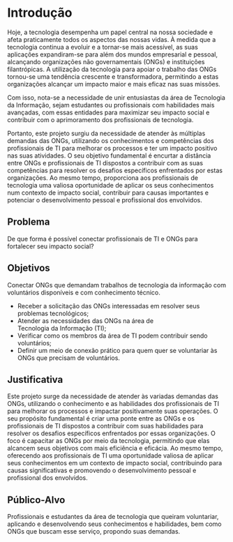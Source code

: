 # Introdução

Hoje, a tecnologia desempenha um papel central na nossa sociedade e afeta praticamente todos os aspectos das nossas vidas. À medida que a tecnologia continua a evoluir e a tornar-se mais acessível, as suas aplicações expandiram-se para além dos mundos empresarial e pessoal, alcançando organizações não governamentais (ONGs) e instituições filantrópicas. A utilização da tecnologia para apoiar o trabalho das ONGs tornou-se uma tendência crescente e transformadora, permitindo a estas organizações alcançar um impacto maior e mais eficaz nas suas missões.

Com isso, nota-se a necessidade de unir entusiastas da área de Tecnologia da Informação, sejam estudantes ou profissionais com habilidades mais avançadas, com essas entidades para maximizar seu impacto social e contribuir com o aprimoramento dos profissionais de tecnologia.

Portanto, este projeto surgiu da necessidade de atender às múltiplas demandas das ONGs, utilizando os conhecimentos e competências dos profissionais de TI para melhorar os processos e ter um impacto positivo nas suas atividades. O seu objetivo fundamental é encurtar a distância entre ONGs e profissionais de TI dispostos a contribuir com as suas competências para resolver os desafios específicos enfrentados por estas organizações. Ao mesmo tempo, proporciona aos profissionais de tecnologia uma valiosa oportunidade de aplicar os seus conhecimentos num contexto de impacto social, contribuir para causas importantes e potenciar o desenvolvimento pessoal e profissional dos envolvidos.

## Problema

De que forma é possível conectar profissionais de TI e ONGs para fortalecer seu impacto social?

## Objetivos

Conectar ONGs que demandam trabalhos de tecnologia da informação com voluntários disponíveis e com conhecimento técnico.
- Receber a solicitação das ONGs interessadas em resolver seus problemas tecnológicos;
- Atender as necessidades das ONGs na área de Tecnologia da Informação (TI);
- Verificar como os membros da área de TI podem contribuir sendo voluntários;
- Definir um meio de conexão prático para quem quer se voluntariar às ONGs que precisam de voluntários.

## Justificativa

Este projeto surge da necessidade de atender às variadas demandas das ONGs, utilizando o conhecimento e as habilidades dos profissionais de TI para melhorar os processos e impactar positivamente suas operações. O seu propósito fundamental é criar uma ponte entre as ONGs e os profissionais de TI dispostos a contribuir com suas habilidades para resolver os desafios específicos enfrentados por essas organizações. O foco é capacitar as ONGs por meio da tecnologia, permitindo que elas alcancem seus objetivos com mais eficiência e eficácia. Ao mesmo tempo, oferecendo aos profissionais de TI uma oportunidade valiosa de aplicar seus conhecimentos em um contexto de impacto social, contribuindo para causas significativas e promovendo o desenvolvimento pessoal e profissional dos envolvidos.

## Público-Alvo

Profissionais e estudantes da área de tecnologia que queiram voluntariar, aplicando e desenvolvendo seus conhecimentos e habilidades, bem como ONGs que buscam esse serviço, propondo suas demandas.
